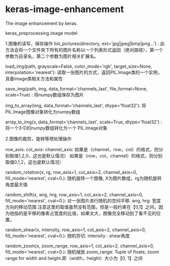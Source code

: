 # keras-image-enhancement
The image enhancement by keras.

keras_preprocessing.image model

1.图像的读写，保存操作
  list_pictures(directory, ext='jpg|jpeg|bmp|png...') : 此方法会将一个文件夹下所有的图片名称以一个列表形式返回（绝对路径），第一个参数为目录名，第二个参数为图片相关扩展名。
  
  load_img(path, grayscale=False, color_mode='rgb', target_size=None, interpolation='nearest'): 读取一张图片的方式，返回PIL.Image类的一个实例，具备Image类相关方法和属性
  
  save_img(path, img, data_format='channels_last', file_format=None, scale=True) : 将numpy数组保存为图片
  
  img_to_array(img, data_format='channels_last', dtype='float32'): 将PIL.Image图像对象转化为numpy数组
  
  array_to_img(x, data_format='channels_last', scale=True, dtype='float32') : 将一个3-D的numpy数组转化为一个 PIL.Image对象
  
2.图像的裁剪，旋转等预处理操作

row_axis: 
col_axis: 
channel_axis: 
            如果是（channel，row，col）的格式，则分别取值1,2,0，这也是默认情况）
            如果是（row，col，channel）的格式，则分别取值0,1,2，这也是默认情况）

  random_rotation(x, rg, row_axis=1, col_axis=2, channel_axis=0, fill_mode='nearest', cval=0.): 随机旋转一个图像, X为图片数组，rg为随机旋转角度最大值
  
  random_shift(x, wrg, hrg, row_axis=1, col_axis=2, channel_axis=0, fill_mode='nearest', cval=0.): 对一张图片进行随机的空间平移.  wrg, hrg: 宽度方向的移动范围.注意这里的取值虽然没有范围，但是一般约束在【0,1】之间，因为他指的是平移的像素占宽度的比值，如果太大，图像完全移动到了看不见的位置。
  
  random_shear(x, intensity, row_axis=1, col_axis=2, channel_axis=0, fill_mode='nearest', cval=0.): 随机剪切. intensity : shear角度
  
  random_zoom(x, zoom_range, row_axis=1, col_axis=2, channel_axis=0, fill_mode='nearest', cval=0.): 随机缩放 zoom_range: Tuple of floats; zoom range for width and height.即（width，height）大小为【0, 1】之间
